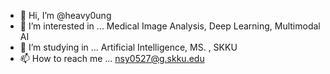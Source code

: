 - 👋 Hi, I’m @heavy0ung
- 👀 I’m interested in ... Medical Image Analysis, Deep Learning, Multimodal AI
- 📗 I’m studying in ... Artificial Intelligence, MS. , SKKU
- 📫 How to reach me ... nsy0527@g.skku.edu

<!---
heavy0ung/heavy0ung is a ✨ special ✨ repository because its `README.md` (this file) appears on your GitHub profile.
You can click the Preview link to take a look at your changes.
--->
